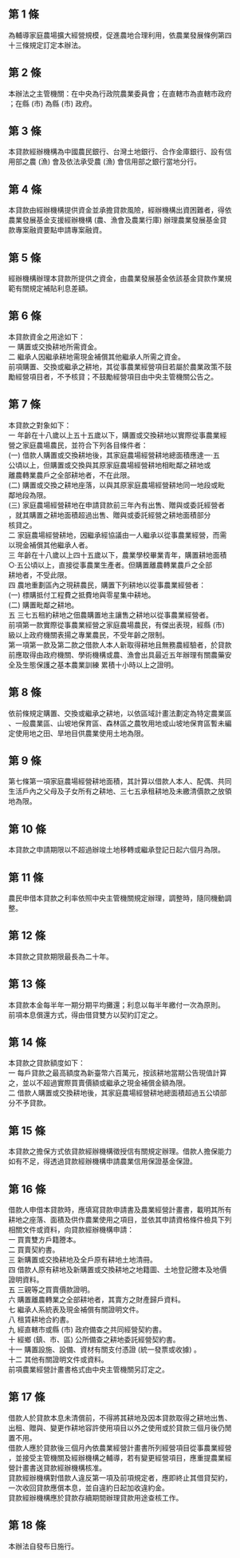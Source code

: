 第 1 條
-------
為輔導家庭農場擴大經營規模，促進農地合理利用，依農業發展條例第四  
十三條規定訂定本辦法。

第 2 條
-------
本辦法之主管機關：在中央為行政院農業委員會；在直轄市為直轄市政府  
；在縣 (市) 為縣 (市) 政府。

第 3 條
-------
本貸款經辦機構為中國農民銀行、台灣土地銀行、合作金庫銀行、設有信  
用部之農 (漁) 會及依法承受農 (漁) 會信用部之銀行當地分行。

第 4 條
-------
本貸款由經辦機構提供資金並承擔貸款風險，經辦機構出資困難者，得依  
農業發展基金支援經辦機構 (農、漁會及農業行庫) 辦理農業發展基金貸  
款專案融資要點申請專案融資。

第 5 條
-------
經辦機構辦理本貸款所提供之資金，由農業發展基金依該基金貸款作業規  
範有關規定補貼利息差額。

第 6 條
-------
本貸款資金之用途如下：  
一  購置或交換耕地所需資金。  
二  繼承人因繼承耕地需現金補償其他繼承人所需之資金。  
前項購置、交換或繼承之耕地，其從事農業經營項目若屬於農業政策不鼓  
勵經營項目者，不予核貸；不鼓勵經營項目由中央主管機關公告之。

第 7 條
-------
本貸款之對象如下：  
一  年齡在十八歲以上五十五歲以下，購置或交換耕地以實際從事農業經  
    營之家庭農場農民，並符合下列各目條件者：  
 (一) 借款人購置或交換耕地後，其家庭農場經營耕地總面積應達一‧五  
      公頃以上，但購置或交換與其原家庭農場經營耕地相毗鄰之耕地或  
      離農轉業農戶之全部耕地者，不在此限。  
 (二) 購置或交換之耕地座落，以與其原家庭農場經營耕地同一地段或毗  
      鄰地段為限。  
 (三) 家庭農場經營耕地在申請貸款前三年內有出售、贈與或委託經營者  
      ，就其購置之耕地面積超過出售、贈與或委託經營之耕地面積部分  
      核貸之。  
二  家庭農場經營耕地，因繼承經協議由一人繼承以從事農業經營，而需  
    以現金補償其他繼承人者。  
三  年齡在十八歲以上四十五歲以下，農業學校畢業青年，購置耕地面積  
    ○‧五公頃以上，直接從事農業生產者。但購置離農轉業農戶之全部  
    耕地者，不受此限。  
四  農地重劃區內之現耕農民，購置下列耕地以從事農業經營者：  
 (一) 標購抵付工程費之抵費地與零星集中耕地。  
 (二) 購置毗鄰之耕地。  
五  三七五租約耕地之佃農購置地主讓售之耕地以從事農業經營者。  
前項第一款實際從事農業經營之家庭農場農民，有傑出表現，經縣 (市)  
級以上政府機關表揚之專業農民，不受年齡之限制。  
第一項第一款及第二款之借款人本人新取得耕地且無務農經驗者，於貸款  
前應取得由政府機關、學術機構或農、漁會出具最近五年辦理有關農藥安  
全及生態保護之基本農業訓練 累積十小時以上之證明。

第 8 條
-------
依前條規定購置、交換或繼承之耕地，以依區域計畫法劃定為特定農業區  
、一般農業區、山坡地保育區、森林區之農牧用地或山坡地保育區暫未編  
定使用地之田、旱地目供農業使用土地為限。

第 9 條
-------
第七條第一項家庭農場經營耕地面積，其計算以借款人本人、配偶、共同  
生活戶內之父母及子女所有之耕地、三七五承租耕地及未繳清價款之放領  
地為限。

第 10 條
--------
本貸款之申請期限以不超過辦竣土地移轉或繼承登記日起六個月為限。

第 11 條
--------
農民申借本貸款之利率依照中央主管機關規定辦理，調整時，隨同機動調  
整。

第 12 條
--------
本貸款之貸款期限最長為二十年。

第 13 條
--------
本貸款本金每半年一期分期平均攤還；利息以每半年繳付一次為原則。  
前項本息償還方式，得由借貸雙方以契約訂定之。

第 14 條
--------
本貸款之貸款額度如下：  
一  每戶貸款之最高額度為新臺幣六百萬元，按該耕地當期公告現值計算  
    之，並以不超過實際買賣價額或繼承之現金補償金額為限。  
二  借款人購置或交換耕地後，其家庭農場經營耕地總面積超過五公頃部  
    分不予貸款。

第 15 條
--------
本貸款之擔保方式依貸款經辦機構徵授信有關規定辦理。借款人擔保能力  
如有不足，得透過貸款經辦機構申請農業信用保證基金保證。

第 16 條
--------
借款人申借本貸款時，應填寫貸款申請書及農業經營計畫書，載明其所有  
耕地之座落、面積及供作農業使用之項目，並依其申請資格條件檢具下列  
相關文件或資料，向貸款經辦機構申請：  
一  買賣雙方戶籍謄本。  
二  買賣契約書。  
三  新購置或交換耕地及全戶原有耕地土地清冊。  
四  借款人原有耕地及新購置或交換耕地之地籍圖、土地登記謄本及地價  
    證明資料。  
五  三親等之買賣價款證明。  
六  購置離農轉業之全部耕地者，其賣方之財產歸戶資料。  
七  繼承人系統表及現金補償有關證明文件。  
八  租賃耕地合約書。  
九  經直轄市或縣 (市) 政府備查之共同經營契約書。  
十  經鄉 (鎮、市、區) 公所備查之耕地委託經營契約書。  
十一  購置設施、設備、資材有關支付憑證 (統一發票或收據) 。  
十二  其他有關證明文件或資料。  
前項農業經營計畫書格式由中央主管機關另訂定之。

第 17 條
--------
借款人於貸款本息未清償前，不得將其耕地及因本貸款取得之耕地出售、  
出租、贈與、變更作耕地容許使用項目以外之使用或於貸款三個月後仍閒  
置不用。  
借款人應於貸款後三個月內依農業經營計畫書所列經營項目從事農業經營  
，並接受主管機關及經辦機構之輔導，若有變更經營項目，應重提農業經  
營計畫書送貸款經辦機構核准。  
貸款經辦機構對借款人違反第一項及前項規定者，應即終止其借貸契約，  
一次收回貸款應償本息，並自違約日起加收違約金。  
貸款經辦機構應於貸款存續期間辦理貸款用途查核工作。

第 18 條
--------
本辦法自發布日施行。

